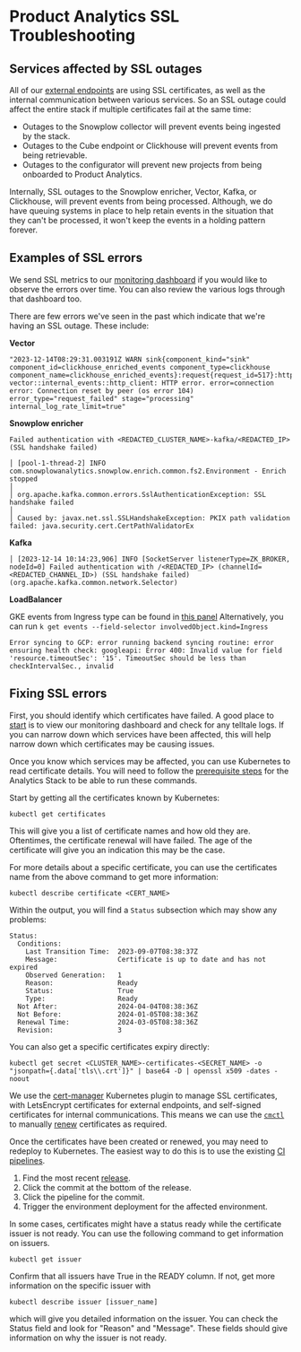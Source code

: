 <!--

**Table of Contents**

[TOC]
Service: product_analytics
-->

# Product Analytics SSL Troubleshooting

## Services affected by SSL outages

All of our [external endpoints](https://gitlab.com/gitlab-org/analytics-section/product-analytics/analytics-stack/-/blob/main/docs/architecture.md) are using SSL certificates, as well as the internal communication between various services.
So an SSL outage could affect the entire stack if multiple certificates fail at the same time:

- Outages to the Snowplow collector will prevent events being ingested by the stack.
- Outages to the Cube endpoint or Clickhouse will prevent events from being retrievable.
- Outages to the configurator will prevent new projects from being onboarded to Product Analytics.

Internally, SSL outages to the Snowplow enricher, Vector, Kafka, or Clickhouse, will prevent events from being processed.
Although, we do have queuing systems in place to help retain events in the situation that they can't be processed, it
won't keep the events in a holding pattern forever.

## Examples of SSL errors

We send SSL metrics to our [monitoring dashboard](https://dashboards.gitlab.net/d/da6cf9ea-d593-41ed-91c5-8536fd15c2fa/fe5b2275-5e92-58a0-a397-d2bdf8cd2e18)
if you would like to observe the errors over time. You can also review the various logs through that dashboard too.

There are few errors we've seen in the past which indicate that we're having an SSL outage. These include:

**Vector**

```
"2023-12-14T08:29:31.003191Z WARN sink{component_kind="sink" component_id=clickhouse_enriched_events component_type=clickhouse component_name=clickhouse_enriched_events}:request{request_id=517}:http: vector::internal_events::http_client: HTTP error. error=connection error: Connection reset by peer (os error 104) error_type="request_failed" stage="processing" internal_log_rate_limit=true"
```

**Snowplow enricher**

```
Failed authentication with <REDACTED_CLUSTER_NAME>-kafka/<REDACTED_IP> (SSL handshake failed)
```

```
│ [pool-1-thread-2] INFO com.snowplowanalytics.snowplow.enrich.common.fs2.Environment - Enrich stopped                                                                                                      │
│ org.apache.kafka.common.errors.SslAuthenticationException: SSL handshake failed                                                                                                                           │
│ Caused by: javax.net.ssl.SSLHandshakeException: PKIX path validation failed: java.security.cert.CertPathValidatorEx
```

**Kafka**

```
│ [2023-12-14 10:14:23,906] INFO [SocketServer listenerType=ZK_BROKER, nodeId=0] Failed authentication with /<REDACTED_IP> (channelId=<REDACTED_CHANNEL_ID>) (SSL handshake failed) (org.apache.kafka.common.network.Selector)
```

**LoadBalancer**

GKE events from Ingress type can be found in [this panel](https://dashboards.gitlab.net/d/da6cf9ea-d593-41ed-91c5-8536fd15c2fa/product-analytics-service-health?viewPanel=25)
Alternatively, you can run `k get events --field-selector involvedObject.kind=Ingress`

```
Error syncing to GCP: error running backend syncing routine: error ensuring health check: googleapi: Error 400: Invalid value for field 'resource.timeoutSec': '15'. TimeoutSec should be less than checkIntervalSec., invalid
```

## Fixing SSL errors

First, you should identify which certificates have failed. A good place to [start](#examples-of-ssl-errors) is to view
our monitoring dashboard and check for any telltale logs. If you can narrow down which services have been affected, this
will help narrow down which certificates may be causing issues.

Once you know which services may be affected, you can use Kubernetes to read certificate details. You will need to follow
the [prerequisite steps](https://gitlab.com/gitlab-org/analytics-section/product-analytics/analytics-stack/-/blob/main/docs/installation.md?ref_type=heads#prerequisites)
for the Analytics Stack to be able to run these commands.

Start by getting all the certificates known by Kubernetes:

```shell
kubectl get certificates
```

This will give you a list of certificate names and how old they are. Oftentimes, the certificate renewal will have failed.
The age of the certificate will give you an indication this may be the case.

For more details about a specific certificate, you can use the certificates name from the above command to get more
information:

```shell
kubectl describe certificate <CERT_NAME>
```

Within the output, you will find a `Status` subsection which may show any problems:

```text
Status:
  Conditions:
    Last Transition Time:  2023-09-07T08:38:37Z
    Message:               Certificate is up to date and has not expired
    Observed Generation:   1
    Reason:                Ready
    Status:                True
    Type:                  Ready
  Not After:               2024-04-04T08:38:36Z
  Not Before:              2024-01-05T08:38:36Z
  Renewal Time:            2024-03-05T08:38:36Z
  Revision:                3
```

You can also get a specific certificates expiry directly:

```shell
kubectl get secret <CLUSTER_NAME>-certificates-<SECRET_NAME> -o "jsonpath={.data['tls\\.crt']}" | base64 -D | openssl x509 -dates -noout
```

We use the [cert-manager](https://cert-manager.io/docs/) Kubernetes plugin to manage SSL certificates, with LetsEncrypt
certificates for external endpoints, and self-signed certificates for internal communications. This means we can use the
[`cmctl`](https://cert-manager.io/docs/reference/cmctl) to manually [renew](https://cert-manager.io/docs/reference/cmctl/#renew)
certificates as required.

Once the certificates have been created or renewed, you may need to redeploy to Kubernetes. The easiest way to do this is
to use the existing [CI pipelines](https://gitlab.com/gitlab-org/analytics-section/product-analytics/analytics-stack/-/pipelines).

1. Find the most recent [release](https://gitlab.com/gitlab-org/analytics-section/product-analytics/analytics-stack/-/releases).
1. Click the commit at the bottom of the release.
1. Click the pipeline for the commit.
1. Trigger the environment deployment for the affected environment.

In some cases, certificates might have a status ready while the certificate issuer is not ready. You can use the following
command to get information on issuers.

```shell
kubectl get issuer
```

Confirm that all issuers have True in the READY column. If not, get more information on the specific issuer with

```shell
kubectl describe issuer [issuer_name]
```

which will give you detailed information on the issuer. You can check the Status field and look for "Reason" and "Message".
These fields should give information on why the issuer is not ready.
